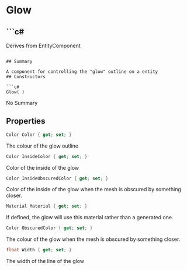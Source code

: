 # Glow

## ```c#
Derives from EntityComponent<ModelEntity>
```

## Summary

A component for controlling the "glow" outline on a entity
## Constructors

```c#
Glow( ) 
```
No Summary
## Properties

```c#
Color Color { get; set; } 
```
The colour of the glow outline
```c#
Color InsideColor { get; set; } 
```
Color of the inside of the glow
```c#
Color InsideObscuredColor { get; set; } 
```
Color of the inside of the glow when the mesh is obscured by something closer.
```c#
Material Material { get; set; } 
```
If defined, the glow will use this material rather than a generated one.
```c#
Color ObscuredColor { get; set; } 
```
The colour of the glow when the mesh is obscured by something closer.
```c#
float Width { get; set; } 
```
The width of the line of the glow
